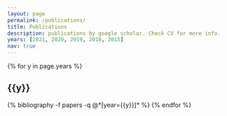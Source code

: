 ```yaml
---
layout: page
permalink: /publications/
title: Publications
description: publications by google scholar. Check CV for more info.
years: [2021, 2020, 2019, 2018, 2015]
nav: true
---
```


<div class="publications">

{% for y in page.years %}
  <h2 class="year">{{y}}</h2>
  {% bibliography -f papers -q @*[year={{y}}]* %}
{% endfor %}

</div>
